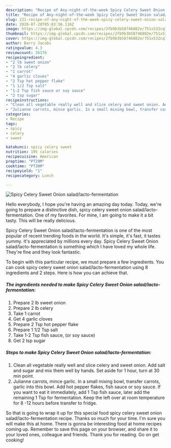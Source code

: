 ```yaml
---
description: "Recipe of Any-night-of-the-week Spicy Celery Sweet Onion salad/lacto-fermentation"
title: "Recipe of Any-night-of-the-week Spicy Celery Sweet Onion salad/lacto-fermentation"
slug: 221-recipe-of-any-night-of-the-week-spicy-celery-sweet-onion-salad-lacto-fermentation
date: 2020-07-28T05:03:56.116Z
image: https://img-global.cpcdn.com/recipes/2fb9b3b58746802e/751x532cq70/spicy-celery-sweet-onion-saladlacto-fermentation-recipe-main-photo.jpg
thumbnail: https://img-global.cpcdn.com/recipes/2fb9b3b58746802e/751x532cq70/spicy-celery-sweet-onion-saladlacto-fermentation-recipe-main-photo.jpg
cover: https://img-global.cpcdn.com/recipes/2fb9b3b58746802e/751x532cq70/spicy-celery-sweet-onion-saladlacto-fermentation-recipe-main-photo.jpg
author: Barry Jacobs
ratingvalue: 4.3
reviewcount: 36176
recipeingredient:
- "2 lb sweet onion"
- "2 lb celery"
- "1 carrot"
- "4 garlic cloves"
- "2 Tsp hot pepper flake"
- "1 1/2 Tsp salt"
- "1-2 Tsp fish sauce or soy sauce"
- "2 tsp sugar"
recipeinstructions:
- "Clean all vegetable really well and slice celery and sweet onion. Add salt and sugar and mix them well by hands. Set aside for 1 hour, turn at 30 min point."
- "Julianne carrots, mince garlic. In a small mixing bowl, transfer carrots, garlic into this bowl. Add hot pepper flakes, fish sauce or soy sauce. If you want to eat it immediately, add 1 Tsp fish sauce, later add the remaining 1 Tsp for fermentation. Keep the left over at room temperature for 8 -12 hours before transfer to fridge."
categories:
- Recipe
tags:
- spicy
- celery
- sweet

katakunci: spicy celery sweet 
nutrition: 195 calories
recipecuisine: American
preptime: "PT29M"
cooktime: "PT30M"
recipeyield: "1"
recipecategory: Lunch

---
```



![Spicy Celery Sweet Onion salad/lacto-fermentation](https://img-global.cpcdn.com/recipes/2fb9b3b58746802e/751x532cq70/spicy-celery-sweet-onion-saladlacto-fermentation-recipe-main-photo.jpg)

Hello everybody, I hope you're having an amazing day today. Today, we're going to prepare a distinctive dish, spicy celery sweet onion salad/lacto-fermentation. One of my favorites. For mine, I am going to make it a bit tasty. This will be really delicious.



Spicy Celery Sweet Onion salad/lacto-fermentation is one of the most popular of recent trending foods in the world. It's simple, it's fast, it tastes yummy. It's appreciated by millions every day. Spicy Celery Sweet Onion salad/lacto-fermentation is something which I have loved my whole life. They're fine and they look fantastic.


To begin with this particular recipe, we must prepare a few ingredients. You can cook spicy celery sweet onion salad/lacto-fermentation using 8 ingredients and 2 steps. Here is how you can achieve that.

<!--inarticleads1-->

##### The ingredients needed to make Spicy Celery Sweet Onion salad/lacto-fermentation:

1. Prepare 2 lb sweet onion
1. Prepare 2 lb celery
1. Take 1 carrot
1. Get 4 garlic cloves
1. Prepare 2 Tsp hot pepper flake
1. Prepare 1 1/2 Tsp salt
1. Take 1-2 Tsp fish sauce, (or soy sauce)
1. Get 2 tsp sugar




<!--inarticleads2-->

##### Steps to make Spicy Celery Sweet Onion salad/lacto-fermentation:

1. Clean all vegetable really well and slice celery and sweet onion. Add salt and sugar and mix them well by hands. Set aside for 1 hour, turn at 30 min point.
1. Julianne carrots, mince garlic. In a small mixing bowl, transfer carrots, garlic into this bowl. Add hot pepper flakes, fish sauce or soy sauce. If you want to eat it immediately, add 1 Tsp fish sauce, later add the remaining 1 Tsp for fermentation. Keep the left over at room temperature for 8 -12 hours before transfer to fridge.




So that is going to wrap it up for this special food spicy celery sweet onion salad/lacto-fermentation recipe. Thanks so much for your time. I'm sure you will make this at home. There is gonna be interesting food at home recipes coming up. Remember to save this page on your browser, and share it to your loved ones, colleague and friends. Thank you for reading. Go on get cooking!
